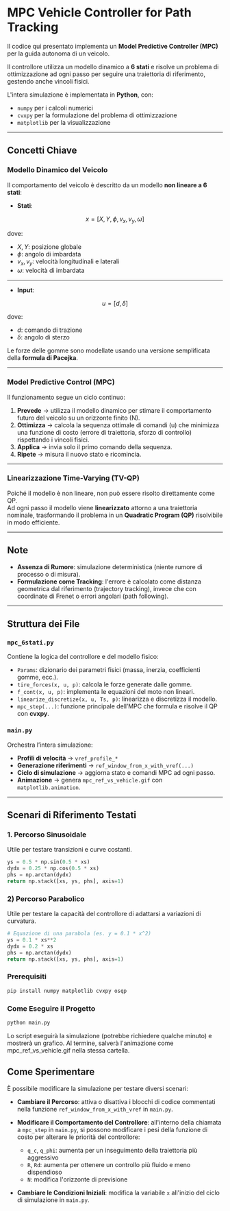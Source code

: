 # MPC Vehicle Controller for Path Tracking

Il codice qui presentato implementa un **Model Predictive Controller (MPC)** per la guida autonoma di un veicolo.

Il controllore utilizza un modello dinamico a **6 stati** e risolve un problema di ottimizzazione ad ogni passo per seguire una traiettoria di riferimento, gestendo anche vincoli fisici.

L'intera simulazione è implementata in **Python**, con:
- `numpy` per i calcoli numerici  
- `cvxpy` per la formulazione del problema di ottimizzazione  
- `matplotlib` per la visualizzazione  

---

##  Concetti Chiave

### Modello Dinamico del Veicolo
Il comportamento del veicolo è descritto da un modello **non lineare a 6 stati**:

- **Stati**:  

```math
x = [X, Y, \phi, v_x, v_y, \omega]
```

dove:  
- $X, Y$: posizione globale  
- $\phi$: angolo di imbardata  
- $v_x, v_y$: velocità longitudinali e laterali  
- $\omega$: velocità di imbardata  

---

- **Input**:  

```math
u = [d, \delta]
```

dove:  
- $d$: comando di trazione  
- $\delta$: angolo di sterzo  

Le forze delle gomme sono modellate usando una versione semplificata della **formula di Pacejka**.

---

### Model Predictive Control (MPC)

Il funzionamento segue un ciclo continuo:

1. **Prevede** → utilizza il modello dinamico per stimare il comportamento futuro del veicolo su un orizzonte finito \(N\).  
2. **Ottimizza** → calcola la sequenza ottimale di comandi \(u\) che minimizza una funzione di costo (errore di traiettoria, sforzo di controllo) rispettando i vincoli fisici.  
3. **Applica** → invia solo il primo comando della sequenza.  
4. **Ripete** → misura il nuovo stato e ricomincia.  

---

### Linearizzazione Time-Varying (TV-QP)
Poiché il modello è non lineare, non può essere risolto direttamente come QP.  
Ad ogni passo il modello viene **linearizzato** attorno a una traiettoria nominale, trasformando il problema in un **Quadratic Program (QP)** risolvibile in modo efficiente.

---

##  Note 

- **Assenza di Rumore**: simulazione deterministica (niente rumore di processo o di misura).  
- **Formulazione come Tracking**: l'errore è calcolato come distanza geometrica dal riferimento (trajectory tracking), invece che con coordinate di Frenet o errori angolari (path following).

---

##  Struttura dei File

### `mpc_6stati.py`
Contiene la logica del controllore e del modello fisico:
- `Params`: dizionario dei parametri fisici (massa, inerzia, coefficienti gomme, ecc.).  
- `tire_forces(x, u, p)`: calcola le forze generate dalle gomme.  
- `f_cont(x, u, p)`: implementa le equazioni del moto non lineari.  
- `linearize_discretize(x, u, Ts, p)`: linearizza e discretizza il modello.  
- `mpc_step(...)`: funzione principale dell’MPC che formula e risolve il QP con **cvxpy**.  

### `main.py`
Orchestra l’intera simulazione:
- **Profili di velocità** → `vref_profile_*`  
- **Generazione riferimenti** → `ref_window_from_x_with_vref(...)`  
- **Ciclo di simulazione** → aggiorna stato e comandi MPC ad ogni passo.  
- **Animazione** → genera `mpc_ref_vs_vehicle.gif` con `matplotlib.animation`.  

---

##  Scenari di Riferimento Testati

### 1. Percorso Sinusoidale
Utile per testare transizioni e curve costanti.

```python
ys = 0.5 * np.sin(0.5 * xs)
dydx = 0.25 * np.cos(0.5 * xs)
phs = np.arctan(dydx)
return np.stack([xs, ys, phs], axis=1)
```

### 2) Percorso Parabolico
Utile per testare la capacità del controllore di adattarsi a variazioni di curvatura.

```python
# Equazione di una parabola (es. y = 0.1 * x^2)
ys = 0.1 * xs**2
dydx = 0.2 * xs
phs = np.arctan(dydx)
return np.stack([xs, ys, phs], axis=1)
```
### Prerequisiti
```bash
pip install numpy matplotlib cvxpy osqp
```

### Come Eseguire il Progetto
```bash
python main.py
```

Lo script eseguirà la simulazione (potrebbe richiedere qualche minuto) e mostrerà un grafico.
Al termine, salverà l'animazione come mpc_ref_vs_vehicle.gif nella stessa cartella.

## Come Sperimentare

È possibile modificare la simulazione per testare diversi scenari:

- **Cambiare il Percorso**: attiva o disattiva i blocchi di codice commentati nella funzione `ref_window_from_x_with_vref` in `main.py`.

- **Modificare il Comportamento del Controllore**: all'interno della chiamata a `mpc_step` in `main.py`, si possono modificare i pesi della funzione di costo per alterare le priorità del controllore:
  - `q_c`, `q_phi`: aumenta per un inseguimento della traiettoria più aggressivo
  - `R`, `Rd`: aumenta per ottenere un controllo più fluido e meno dispendioso
  - `N`: modifica l'orizzonte di previsione

- **Cambiare le Condizioni Iniziali**: modifica la variabile `x` all'inizio del ciclo di simulazione in `main.py`.

